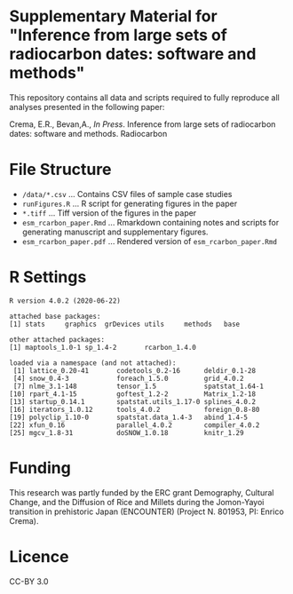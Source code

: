 # Supplementary Material for "Inference from large sets of radiocarbon dates: software and methods"
This repository contains all data and scripts required to fully reproduce all analyses presented in the following paper:

Crema, E.R., Bevan,A., *In Press*. Inference from large sets of radiocarbon dates: software and methods. Radiocarbon

# File Structure
- `/data/*.csv` ... Contains CSV files of sample case studies
- `runFigures.R` ... R script for generating figures in the paper
- `*.tiff` ... Tiff version of the figures in the paper
- `esm_rcarbon_paper.Rmd` ... Rmarkdown containing notes and scripts for generating manuscript and supplementary figures.
- `esm_rcarbon_paper.pdf` ... Rendered version of `esm_rcarbon_paper.Rmd`


# R Settings
```
R version 4.0.2 (2020-06-22)

attached base packages:
[1] stats     graphics  grDevices utils     methods   base     

other attached packages:
[1] maptools_1.0-1 sp_1.4-2       rcarbon_1.4.0 

loaded via a namespace (and not attached):
 [1] lattice_0.20-41       codetools_0.2-16      deldir_0.1-28        
 [4] snow_0.4-3            foreach_1.5.0         grid_4.0.2           
 [7] nlme_3.1-148          tensor_1.5            spatstat_1.64-1      
[10] rpart_4.1-15          goftest_1.2-2         Matrix_1.2-18        
[13] startup_0.14.1        spatstat.utils_1.17-0 splines_4.0.2        
[16] iterators_1.0.12      tools_4.0.2           foreign_0.8-80       
[19] polyclip_1.10-0       spatstat.data_1.4-3   abind_1.4-5          
[22] xfun_0.16             parallel_4.0.2        compiler_4.0.2       
[25] mgcv_1.8-31           doSNOW_1.0.18         knitr_1.29

```
# Funding
This research was partly funded by the ERC grant Demography, Cultural Change, and the Diffusion of Rice and Millets during the Jomon-Yayoi transition in prehistoric Japan (ENCOUNTER) (Project N. 801953, PI: Enrico Crema).

# Licence
CC-BY 3.0
